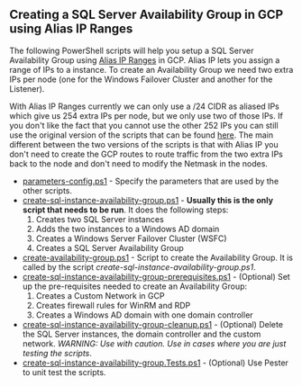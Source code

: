 ## Creating a SQL Server Availability Group in GCP using Alias IP Ranges

The following PowerShell scripts will help you setup a SQL Server Availability Group using [Alias IP Ranges](https://cloud.google.com/compute/docs/alias-ip/) in GCP. Alias IP lets you assign a range of IPs to a instance. To create an Availability Group we need two extra IPs per node (one for the Windows Failover Cluster and another for the Listener). 

With Alias IP Ranges currently we can only use a /24 CIDR as aliased IPs which give us 254 extra IPs per node, but we only use two of those IPs. If you don't like the fact that you cannot use the other 252 IPs you can still use the original version of the scripts that can be found [here](https://github.com/GoogleCloudPlatform/dotnet-docs-samples/tree/master/compute/sqlserver/powershell). The main different between the two versions of the scripts is that with Alias IP you don't need to create the GCP routes to route traffic from the two extra IPs back to the node and don't need to modify the Netmask in the nodes.

  * [parameters-config.ps1](parameters-config.ps1) - Specify the parameters that are used by the other scripts.
  * [create-sql-instance-availability-group.ps1](create-sql-instance-availability-group.ps1) - **Usually this is the only script that needs to be run**. It does the following steps:
      1. Creates two SQL Server instances
      2. Adds the two instances to a Windows AD domain
      3. Creates a Windows Server Failover Cluster (WSFC)
      4. Creates a SQL Server Availability Group
  * [create-availability-group.ps1](create-availability-group.ps1) - Script to create the Availability Group. It is called by the script *create-sql-instance-availability-group.ps1*.
  * [create-sql-instance-availability-group-prerequisites.ps1](create-sql-instance-availability-group-prerequisites.ps1) - (Optional) Set up the pre-requisites needed to create an Availability Group:
     1. Creates a Custom Network in GCP
     2. Creates firewall rules for WinRM and RDP
     3. Creates a Windows AD domain with one domain controller
  * [create-sql-instance-availability-group-cleanup.ps1](create-sql-instance-availability-group-cleanup.ps1) - (Optional) Delete the SQL Server instances, the domain controller and the custom network. *WARNING: Use with caution. Use in cases where you are just testing the scripts*.
  * [create-sql-instance-availability-group.Tests.ps1](create-sql-instance-availability-group.Tests.ps1) - (Optional) Use Pester to unit test the scripts.
